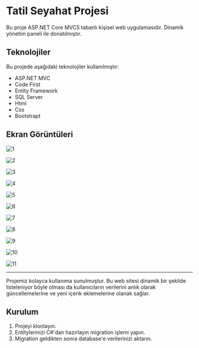 # Tatil Seyahat Projesi

Bu proje ASP.NET Core MVC5 tabanlı kişisel web uygulamasıdır. Dinamik yönetim paneli ile donatılmıştır.

## Teknolojiler

Bu projede aşağıdaki teknolojiler kullanılmıştır:
- ASP.NET MVC
- Code First
- Entity Framework
- SQL Server
- Html
- Css
- Bootstrapt
  
## Ekran Görüntüleri

![1](https://i.hizliresim.com/qptiwy5.png)

![2](https://github.com/hizirgalip53/My-Portfolio-/blob/main/pics/2.png?raw=true)

![3](https://github.com/hizirgalip53/My-Portfolio-/blob/main/pics/3.png?raw=true)

![4](https://github.com/hizirgalip53/My-Portfolio-/blob/main/pics/4.png?raw=true)

![5](https://github.com/hizirgalip53/My-Portfolio-/blob/main/pics/5.png?raw=true)

![6](https://github.com/hizirgalip53/My-Portfolio-/blob/main/pics/6.png?raw=true)

![7](https://github.com/hizirgalip53/My-Portfolio-/blob/main/pics/7.png?raw=true)

![8](https://github.com/hizirgalip53/My-Portfolio-/blob/main/pics/8.png?raw=true)

![9](https://github.com/hizirgalip53/My-Portfolio-/blob/main/pics/9.png?raw=true)

![10](https://github.com/hizirgalip53/My-Portfolio-/blob/main/pics/10.png?raw=true)

![11](https://github.com/hizirgalip53/My-Portfolio-/blob/main/pics/11.png?raw=true)


---
Projemiz kolayca kullanıma sunulmuştur. Bu web sitesi dinamik bir şekilde listeleniyor böyle olması da kullanıcıların 
verilerini anlık olarak güncellemelerine ve yeni içerik eklemelerine olanak sağlar.

## Kurulum

1. Projeyi klonlayın.
2. Entitylerinizi C#'dan hazırlayın migration işlemi yapın.
3. Migration geldikten sonra database'e verilerinizi aktarın.
